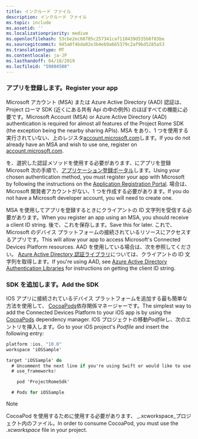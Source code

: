 ```yaml
---
title: インクルード ファイル
description: インクルード ファイル
ms.topic: include
ms.assetid: ''
ms.localizationpriority: medium
ms.openlocfilehash: 53cbe2ec68785c257341caf110439d535b8f83be
ms.sourcegitcommit: 945a0f4bda02e3b4eb9a665379c2af9bd5285a53
ms.translationtype: MT
ms.contentlocale: ja-JP
ms.lasthandoff: 04/18/2019
ms.locfileid: "59804500"
---
```

### <a name="register-your-app"></a><span data-ttu-id="a179e-103">アプリを登録します。</span><span class="sxs-lookup"><span data-stu-id="a179e-103">Register your app</span></span>

<span data-ttu-id="a179e-104">Microsoft アカウント (MSA) または Azure Active Directory (AAD) 認証は、Project ローマ SDK (近くにある共有 Api の中の例外) のほぼすべての機能に必要です。</span><span class="sxs-lookup"><span data-stu-id="a179e-104">Microsoft Account (MSA) or Azure Active Directory (AAD) authentication is required for almost all features of the Project Rome SDK (the exception being the nearby sharing APIs).</span></span> <span data-ttu-id="a179e-105">MSA をあり、1 つを使用する実行されていない、上のレジスタ[account.microsoft.com](https://account.microsoft.com/account)します。</span><span class="sxs-lookup"><span data-stu-id="a179e-105">If you do not already have an MSA and wish to use one, register on [account.microsoft.com](https://account.microsoft.com/account).</span></span>

<span data-ttu-id="a179e-106">を、選択した認証メソッドを使用する必要があります、にアプリを登録 Microsoft 次の手順で、[アプリケーション登録ポータル](https://apps.dev.microsoft.com/)します。</span><span class="sxs-lookup"><span data-stu-id="a179e-106">Using your chosen authentication method, you must register your app with Microsoft by following the instructions on the [Application Registration Portal](https://apps.dev.microsoft.com/).</span></span> <span data-ttu-id="a179e-107">場合は、Microsoft 開発者アカウントがない、1 つを作成する必要があります。</span><span class="sxs-lookup"><span data-stu-id="a179e-107">If you do not have a Microsoft developer account, you will need to create one.</span></span>

<span data-ttu-id="a179e-108">MSA を使用してアプリを登録するときにクライアントの ID 文字列を受信する必要があります。</span><span class="sxs-lookup"><span data-stu-id="a179e-108">When you register an app using an MSA, you should receive a client ID string.</span></span> <span data-ttu-id="a179e-109">後で、これを保存します。</span><span class="sxs-lookup"><span data-stu-id="a179e-109">Save this for later.</span></span> <span data-ttu-id="a179e-110">これで、Microsoft のデバイス プラットフォームの接続されているリソースにアクセスするアプリです。</span><span class="sxs-lookup"><span data-stu-id="a179e-110">This will allow your app to access Microsoft's Connected Devices Platform resources.</span></span> <span data-ttu-id="a179e-111">AAD を使用している場合は、次を参照してください。 [Azure Active Directory 認証ライブラリ](https://docs.microsoft.com/azure/active-directory/develop/active-directory-authentication-libraries)については、クライアントの ID 文字列を取得します。</span><span class="sxs-lookup"><span data-stu-id="a179e-111">If you're using AAD, see [Azure Active Directory Authentication Libraries](https://docs.microsoft.com/azure/active-directory/develop/active-directory-authentication-libraries) for instructions on getting the client ID string.</span></span>

### <a name="add-the-sdk"></a><span data-ttu-id="a179e-112">SDK を追加します。</span><span class="sxs-lookup"><span data-stu-id="a179e-112">Add the SDK</span></span>

<span data-ttu-id="a179e-113">IOS アプリに接続されているデバイス プラットフォームを追加する最も簡単な方法を使用して、 [CocoaPods](https://cocoapods.org/)依存関係マネージャーです。</span><span class="sxs-lookup"><span data-stu-id="a179e-113">The simplest way to add the Connected Devices Platform to your iOS app is by using the [CocoaPods](https://cocoapods.org/) dependency manager.</span></span> <span data-ttu-id="a179e-114">IOS プロジェクトの移動*Podfile*し、次のエントリを挿入します。</span><span class="sxs-lookup"><span data-stu-id="a179e-114">Go to your iOS project's *Podfile* and insert the following entry:</span></span>

```ObjectiveC
platform :ios, "10.0"
workspace 'iOSSample'

target 'iOSSample' do
  # Uncomment the next line if you're using Swift or would like to use dynamic frameworks
  # use_frameworks!

    pod 'ProjectRomeSdk'

  # Pods for iOSSample
```

> [!NOTE]
> <span data-ttu-id="a179e-115">CocoaPod を使用するために使用する必要があります、 _.xcworkspace_プロジェクト内のファイル。</span><span class="sxs-lookup"><span data-stu-id="a179e-115">In order to consume CocoaPod, you must use the _.xcworkspace_ file in your project.</span></span>
